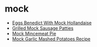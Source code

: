 # mock

 * [Eggs Benedict With Mock Hollandaise](index/e/eggs-benedict-with-mock-hollandaise-108441.json)
 * [Grilled Mock Sausage Patties](index/g/grilled-mock-sausage-patties-96.json)
 * [Mock Mincemeat Pie](index/m/mock-mincemeat-pie-355850.json)
 * [Mock Garlic Mashed Potatoes Recipe](index/m/mock-garlic-mashed-potatoes-recipe.json)
